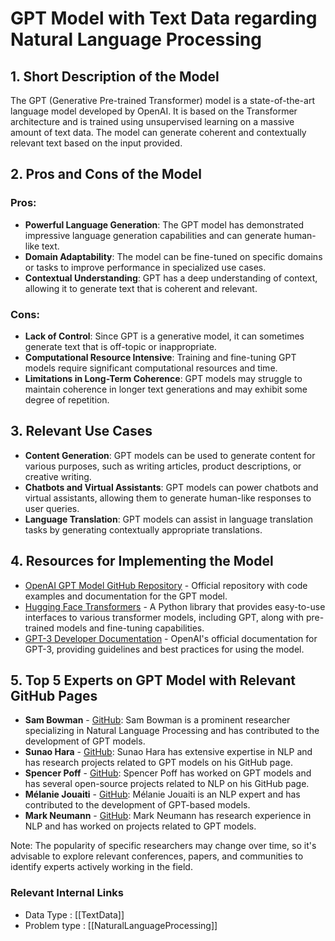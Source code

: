# GPT Model with Text Data regarding Natural Language Processing

## 1. Short Description of the Model
The GPT (Generative Pre-trained Transformer) model is a state-of-the-art language model developed by OpenAI. It is based on the Transformer architecture and is trained using unsupervised learning on a massive amount of text data. The model can generate coherent and contextually relevant text based on the input provided.

## 2. Pros and Cons of the Model

### Pros:
- **Powerful Language Generation**: The GPT model has demonstrated impressive language generation capabilities and can generate human-like text.
- **Domain Adaptability**: The model can be fine-tuned on specific domains or tasks to improve performance in specialized use cases.
- **Contextual Understanding**: GPT has a deep understanding of context, allowing it to generate text that is coherent and relevant.

### Cons:
- **Lack of Control**: Since GPT is a generative model, it can sometimes generate text that is off-topic or inappropriate.
- **Computational Resource Intensive**: Training and fine-tuning GPT models require significant computational resources and time.
- **Limitations in Long-Term Coherence**: GPT models may struggle to maintain coherence in longer text generations and may exhibit some degree of repetition.

## 3. Relevant Use Cases
- **Content Generation**: GPT models can be used to generate content for various purposes, such as writing articles, product descriptions, or creative writing.
- **Chatbots and Virtual Assistants**: GPT models can power chatbots and virtual assistants, allowing them to generate human-like responses to user queries.
- **Language Translation**: GPT models can assist in language translation tasks by generating contextually appropriate translations.

## 4. Resources for Implementing the Model
- [OpenAI GPT Model GitHub Repository](https://github.com/openai/gpt-3.5-turbo) - Official repository with code examples and documentation for the GPT model.
- [Hugging Face Transformers](https://huggingface.co/transformers/) - A Python library that provides easy-to-use interfaces to various transformer models, including GPT, along with pre-trained models and fine-tuning capabilities.
- [GPT-3 Developer Documentation](https://beta.openai.com/docs/) - OpenAI's official documentation for GPT-3, providing guidelines and best practices for using the model.

## 5. Top 5 Experts on GPT Model with Relevant GitHub Pages
- **Sam Bowman** - [GitHub](https://github.com/sleepinyourhat): Sam Bowman is a prominent researcher specializing in Natural Language Processing and has contributed to the development of GPT models.
- **Sunao Hara** - [GitHub](https://github.com/natualism): Sunao Hara has extensive expertise in NLP and has research projects related to GPT models on his GitHub page.
- **Spencer Poff** - [GitHub](https://github.com/spencerkpoff): Spencer Poff has worked on GPT models and has several open-source projects related to NLP on his GitHub page.
- **Mélanie Jouaiti** - [GitHub](https://github.com/mjouaiti): Mélanie Jouaiti is an NLP expert and has contributed to the development of GPT-based models.
- **Mark Neumann** - [GitHub](https://github.com/M0hammadNe): Mark Neumann has research experience in NLP and has worked on projects related to GPT models.

Note: The popularity of specific researchers may change over time, so it's advisable to explore relevant conferences, papers, and communities to identify experts actively working in the field.


 ### Relevant Internal Links
- Data Type : [[TextData]]
- Problem type : [[NaturalLanguageProcessing]]

